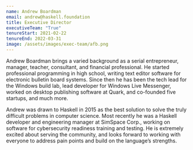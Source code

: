 ```yaml
---
name: Andrew Boardman
email: andrew@haskell.foundation
title: Executive Director
executiveTeam: "True"
tenureStart: 2021-02-22
tenureEnd: 2022-03-31
image: /assets/images/exec-team/afb.png
---
```

Andrew Boardman brings a varied background as a serial entrepreneur, manager, teacher, consultant, and financial professional. He started professional programming in high school, writing text editor software for electronic bulletin board systems. Since then he has been the tech lead for the Windows build lab, lead developer for Windows Live Messenger, worked on desktop publishing software at Quark, and co-founded five startups, and much more.

Andrew was drawn to Haskell in 2015 as the best solution to solve the truly difficult problems in computer science. Most recently he was a Haskell developer and engineering manager at SimSpace Corp., working on software for cybersecurity readiness training and testing. He is extremely excited about serving the community, and looks forward to working with everyone to address pain points and build on the language’s strengths.
